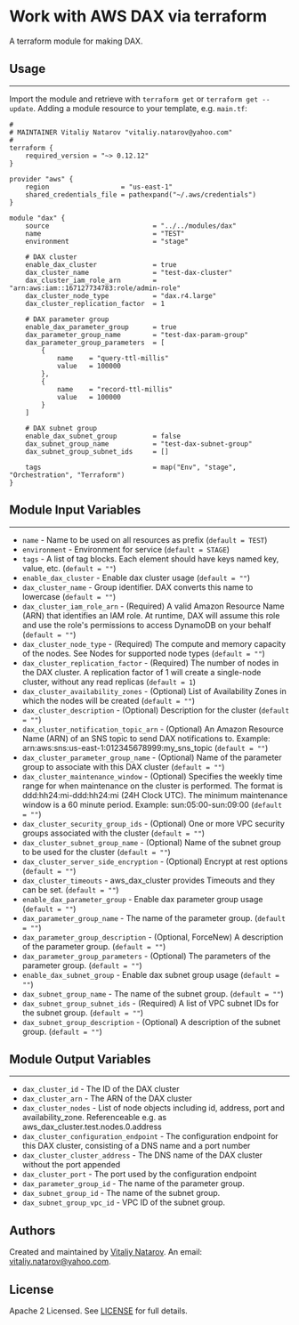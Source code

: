 # Work with AWS DAX via terraform

A terraform module for making DAX.

## Usage
----------------------
Import the module and retrieve with ```terraform get``` or ```terraform get --update```. Adding a module resource to your template, e.g. `main.tf`:

```
#
# MAINTAINER Vitaliy Natarov "vitaliy.natarov@yahoo.com"
#
terraform {
    required_version = "~> 0.12.12"
}

provider "aws" {
    region                  = "us-east-1"
    shared_credentials_file = pathexpand("~/.aws/credentials")
}

module "dax" {
    source                          = "../../modules/dax"
    name                            = "TEST"
    environment                     = "stage"

    # DAX cluster
    enable_dax_cluster              = true
    dax_cluster_name                = "test-dax-cluster"
    dax_cluster_iam_role_arn        = "arn:aws:iam::167127734783:role/admin-role"
    dax_cluster_node_type           = "dax.r4.large"
    dax_cluster_replication_factor  = 1

    # DAX parameter group
    enable_dax_parameter_group      = true
    dax_parameter_group_name        = "test-dax-param-group"
    dax_parameter_group_parameters  = [
        {
            name    = "query-ttl-millis"
            value   = 100000
        },
        {
            name    = "record-ttl-millis"
            value   = 100000
        }
    ]

    # DAX subnet group
    enable_dax_subnet_group         = false
    dax_subnet_group_name           = "test-dax-subnet-group"
    dax_subnet_group_subnet_ids     = []

    tags                            = map("Env", "stage", "Orchestration", "Terraform")
}
```

## Module Input Variables
----------------------
- `name` - Name to be used on all resources as prefix (`default = TEST`)
- `environment` - Environment for service (`default = STAGE`)
- `tags` - A list of tag blocks. Each element should have keys named key, value, etc. (`default = ""`)
- `enable_dax_cluster` - Enable dax cluster usage (`default = ""`)
- `dax_cluster_name` - Group identifier. DAX converts this name to lowercase (`default = ""`)
- `dax_cluster_iam_role_arn` - (Required) A valid Amazon Resource Name (ARN) that identifies an IAM role. At runtime, DAX will assume this role and use the role's permissions to access DynamoDB on your behalf (`default = ""`)
- `dax_cluster_node_type` - (Required) The compute and memory capacity of the nodes. See Nodes for supported node types (`default = ""`)
- `dax_cluster_replication_factor` - (Required) The number of nodes in the DAX cluster. A replication factor of 1 will create a single-node cluster, without any read replicas (`default = 1`)
- `dax_cluster_availability_zones` - (Optional) List of Availability Zones in which the nodes will be created (`default = ""`)
- `dax_cluster_description` - (Optional) Description for the cluster (`default = ""`)
- `dax_cluster_notification_topic_arn` - (Optional) An Amazon Resource Name (ARN) of an SNS topic to send DAX notifications to. Example: arn:aws:sns:us-east-1:012345678999:my_sns_topic (`default = ""`)
- `dax_cluster_parameter_group_name` - (Optional) Name of the parameter group to associate with this DAX cluster (`default = ""`)
- `dax_cluster_maintenance_window` - (Optional) Specifies the weekly time range for when maintenance on the cluster is performed. The format is ddd:hh24:mi-ddd:hh24:mi (24H Clock UTC). The minimum maintenance window is a 60 minute period. Example: sun:05:00-sun:09:00 (`default = ""`)
- `dax_cluster_security_group_ids` - (Optional) One or more VPC security groups associated with the cluster (`default = ""`)
- `dax_cluster_subnet_group_name` - (Optional) Name of the subnet group to be used for the cluster (`default = ""`)
- `dax_cluster_server_side_encryption` - (Optional) Encrypt at rest options (`default = ""`)
- `dax_cluster_timeouts` - aws_dax_cluster provides Timeouts and they can be set. (`default = ""`)
- `enable_dax_parameter_group` - Enable dax parameter group usage (`default = ""`)
- `dax_parameter_group_name` - The name of the parameter group. (`default = ""`)
- `dax_parameter_group_description` - (Optional, ForceNew) A description of the parameter group. (`default = ""`)
- `dax_parameter_group_parameters` - (Optional) The parameters of the parameter group. (`default = ""`)
- `enable_dax_subnet_group` - Enable dax subnet group usage (`default = ""`)
- `dax_subnet_group_name` - The name of the subnet group. (`default = ""`)
- `dax_subnet_group_subnet_ids` - (Required) A list of VPC subnet IDs for the subnet group. (`default = ""`)
- `dax_subnet_group_description` - (Optional) A description of the subnet group. (`default = ""`)

## Module Output Variables
----------------------
- `dax_cluster_id` - The ID of the DAX cluster
- `dax_cluster_arn` - The ARN of the DAX cluster
- `dax_cluster_nodes` - List of node objects including id, address, port and availability_zone. Referenceable e.g. as aws_dax_cluster.test.nodes.0.address
- `dax_cluster_configuration_endpoint` - The configuration endpoint for this DAX cluster, consisting of a DNS name and a port number
- `dax_cluster_cluster_address` - The DNS name of the DAX cluster without the port appended
- `dax_cluster_port` - The port used by the configuration endpoint
- `dax_parameter_group_id` - The name of the parameter group.
- `dax_subnet_group_id` - The name of the subnet group.
- `dax_subnet_group_vpc_id` - VPC ID of the subnet group.


## Authors

Created and maintained by [Vitaliy Natarov](https://github.com/SebastianUA). An email: [vitaliy.natarov@yahoo.com](vitaliy.natarov@yahoo.com).

## License

Apache 2 Licensed. See [LICENSE](https://github.com/SebastianUA/terraform/blob/master/LICENSE) for full details.
